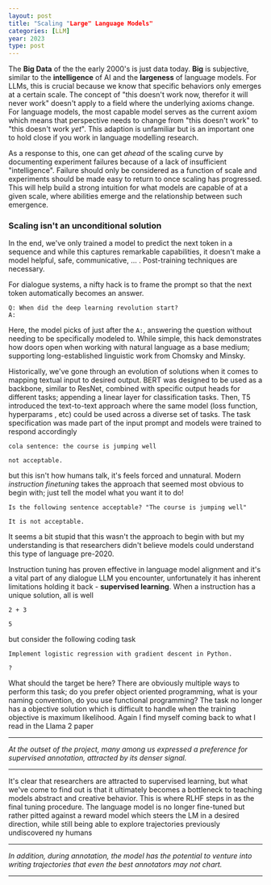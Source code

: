 ```yaml
---
layout: post
title: "Scaling "Large" Language Models"
categories: [LLM]
year: 2023
type: post
---
```


The **Big Data** of the the early 2000's is just data today. **Big** is subjective, similar to the **intelligence** of AI and the **largeness** of language models. For LLMs, this is crucial because we know that specific behaviors only emerges at a certain scale. The concept of "this doesn't work now, therefor it will never work" doesn't apply to a field where the underlying axioms change. For language models, the most capable model serves as the current axiom which means that perspective needs to change from "this doesn't work" to "this doesn't work _yet_". This adaption is unfamiliar but is an important one to hold close if you work in language modelling research.

As a response to this, one can get _ahead_ of the scaling curve by documenting experiment failures because of a lack of insufficient "intelligence". Failure should only be considered as a function of scale and experiments should be made easy to return to once scaling has progressed. This will help build a strong intuition for what models are capable of at a given scale, where abilities emerge and the relationship between such emergence.

### Scaling isn't an unconditional solution

In the end, we've only trained a model to predict the next token in a sequence and while this captures remarkable capabilities, it doesn't make a model helpful, safe, communicative, ... . Post-training techniques are necessary.

For dialogue systems, a nifty hack is to frame the prompt so that the next token automatically becomes an answer.

```
Q: When did the deep learning revolution start?
A:
```

Here, the model picks of just after the `A:`, answering the question without needing to be specifically modeled to. While simple, this hack demonstrates how doors open when working with natural language as a base medium; supporting long-established linguistic work from Chomsky and Minsky.

Historically, we've gone through an evolution of solutions when it comes to mapping textual input to desired output. BERT was designed to be used as a backbone, similar to ResNet, combined with specific output heads for different tasks; appending a linear layer for classification tasks. Then, T5 introduced the text-to-text approach where the same model (loss function, hyperparams , etc) could be used across a diverse set of tasks. The task specification was made part of the input prompt and models were trained to respond accordingly

```
cola sentence: the course is jumping well

not acceptable.
```

but this isn't how humans talk, it's feels forced and unnatural. Modern _instruction finetuning_ takes the approach that seemed most obvious to begin with; just tell the model what you want it to do!

```
Is the following sentence acceptable? "The course is jumping well"

It is not acceptable.
```

It seems a bit stupid that this wasn't the approach to begin with but my understanding is that researchers didn't believe models could understand this type of language pre-2020.

Instruction tuning has proven effective in language model alignment and it's a vital part of any dialogue LLM you encounter, unfortunately it has inherent limitations holding it back - **supervised learning**. When a instruction has a unique solution, all is well

```
2 + 3

5
```

but consider the following coding task

```
Implement logistic regression with gradient descent in Python.

?
```

What should the target be here? There are obviously multiple ways to perform this task; do you prefer object oriented programming, what is your naming convention, do you use functional programming? The task no longer has a objective solution which is difficult to handle when the training objective is maximum likelihood. Again I find myself coming back to what I read in the Llama 2 paper

---

_At the outset of the project, many among us expressed a preference for
supervised annotation, attracted by its denser signal._

---

It's clear that researchers are attracted to supervised learning, but what we've come to find out is that it ultimately becomes a bottleneck to teaching models abstract and creative behavior. This is where RLHF steps in as the final tuning procedure. The language model is no longer fine-tuned but rather pitted against a reward model which steers the LM in a desired direction, while still being able to explore trajectories previously undiscovered ny humans

---

_In addition, during annotation, the model has the potential to venture into writing trajectories that even the
best annotators may not chart._

---
